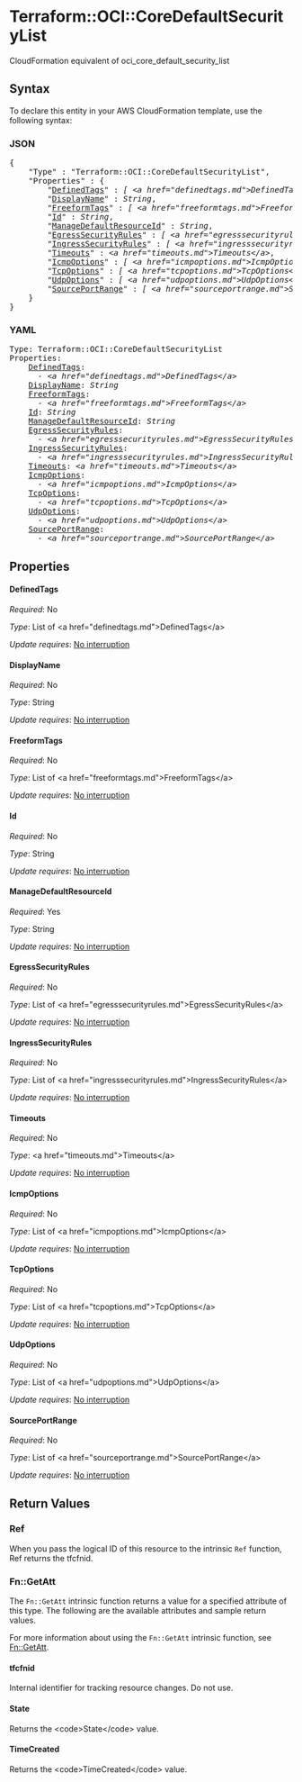 # Terraform::OCI::CoreDefaultSecurityList

CloudFormation equivalent of oci_core_default_security_list

## Syntax

To declare this entity in your AWS CloudFormation template, use the following syntax:

### JSON

<pre>
{
    "Type" : "Terraform::OCI::CoreDefaultSecurityList",
    "Properties" : {
        "<a href="#definedtags" title="DefinedTags">DefinedTags</a>" : <i>[ &lt;a href=&#34;definedtags.md&#34;&gt;DefinedTags&lt;/a&gt;, ... ]</i>,
        "<a href="#displayname" title="DisplayName">DisplayName</a>" : <i>String</i>,
        "<a href="#freeformtags" title="FreeformTags">FreeformTags</a>" : <i>[ &lt;a href=&#34;freeformtags.md&#34;&gt;FreeformTags&lt;/a&gt;, ... ]</i>,
        "<a href="#id" title="Id">Id</a>" : <i>String</i>,
        "<a href="#managedefaultresourceid" title="ManageDefaultResourceId">ManageDefaultResourceId</a>" : <i>String</i>,
        "<a href="#egresssecurityrules" title="EgressSecurityRules">EgressSecurityRules</a>" : <i>[ &lt;a href=&#34;egresssecurityrules.md&#34;&gt;EgressSecurityRules&lt;/a&gt;, ... ]</i>,
        "<a href="#ingresssecurityrules" title="IngressSecurityRules">IngressSecurityRules</a>" : <i>[ &lt;a href=&#34;ingresssecurityrules.md&#34;&gt;IngressSecurityRules&lt;/a&gt;, ... ]</i>,
        "<a href="#timeouts" title="Timeouts">Timeouts</a>" : <i>&lt;a href=&#34;timeouts.md&#34;&gt;Timeouts&lt;/a&gt;</i>,
        "<a href="#icmpoptions" title="IcmpOptions">IcmpOptions</a>" : <i>[ &lt;a href=&#34;icmpoptions.md&#34;&gt;IcmpOptions&lt;/a&gt;, ... ]</i>,
        "<a href="#tcpoptions" title="TcpOptions">TcpOptions</a>" : <i>[ &lt;a href=&#34;tcpoptions.md&#34;&gt;TcpOptions&lt;/a&gt;, ... ]</i>,
        "<a href="#udpoptions" title="UdpOptions">UdpOptions</a>" : <i>[ &lt;a href=&#34;udpoptions.md&#34;&gt;UdpOptions&lt;/a&gt;, ... ]</i>,
        "<a href="#sourceportrange" title="SourcePortRange">SourcePortRange</a>" : <i>[ &lt;a href=&#34;sourceportrange.md&#34;&gt;SourcePortRange&lt;/a&gt;, ... ]</i>
    }
}
</pre>

### YAML

<pre>
Type: Terraform::OCI::CoreDefaultSecurityList
Properties:
    <a href="#definedtags" title="DefinedTags">DefinedTags</a>: <i>
      - &lt;a href=&#34;definedtags.md&#34;&gt;DefinedTags&lt;/a&gt;</i>
    <a href="#displayname" title="DisplayName">DisplayName</a>: <i>String</i>
    <a href="#freeformtags" title="FreeformTags">FreeformTags</a>: <i>
      - &lt;a href=&#34;freeformtags.md&#34;&gt;FreeformTags&lt;/a&gt;</i>
    <a href="#id" title="Id">Id</a>: <i>String</i>
    <a href="#managedefaultresourceid" title="ManageDefaultResourceId">ManageDefaultResourceId</a>: <i>String</i>
    <a href="#egresssecurityrules" title="EgressSecurityRules">EgressSecurityRules</a>: <i>
      - &lt;a href=&#34;egresssecurityrules.md&#34;&gt;EgressSecurityRules&lt;/a&gt;</i>
    <a href="#ingresssecurityrules" title="IngressSecurityRules">IngressSecurityRules</a>: <i>
      - &lt;a href=&#34;ingresssecurityrules.md&#34;&gt;IngressSecurityRules&lt;/a&gt;</i>
    <a href="#timeouts" title="Timeouts">Timeouts</a>: <i>&lt;a href=&#34;timeouts.md&#34;&gt;Timeouts&lt;/a&gt;</i>
    <a href="#icmpoptions" title="IcmpOptions">IcmpOptions</a>: <i>
      - &lt;a href=&#34;icmpoptions.md&#34;&gt;IcmpOptions&lt;/a&gt;</i>
    <a href="#tcpoptions" title="TcpOptions">TcpOptions</a>: <i>
      - &lt;a href=&#34;tcpoptions.md&#34;&gt;TcpOptions&lt;/a&gt;</i>
    <a href="#udpoptions" title="UdpOptions">UdpOptions</a>: <i>
      - &lt;a href=&#34;udpoptions.md&#34;&gt;UdpOptions&lt;/a&gt;</i>
    <a href="#sourceportrange" title="SourcePortRange">SourcePortRange</a>: <i>
      - &lt;a href=&#34;sourceportrange.md&#34;&gt;SourcePortRange&lt;/a&gt;</i>
</pre>

## Properties

#### DefinedTags

_Required_: No

_Type_: List of &lt;a href=&#34;definedtags.md&#34;&gt;DefinedTags&lt;/a&gt;

_Update requires_: [No interruption](https://docs.aws.amazon.com/AWSCloudFormation/latest/UserGuide/using-cfn-updating-stacks-update-behaviors.html#update-no-interrupt)

#### DisplayName

_Required_: No

_Type_: String

_Update requires_: [No interruption](https://docs.aws.amazon.com/AWSCloudFormation/latest/UserGuide/using-cfn-updating-stacks-update-behaviors.html#update-no-interrupt)

#### FreeformTags

_Required_: No

_Type_: List of &lt;a href=&#34;freeformtags.md&#34;&gt;FreeformTags&lt;/a&gt;

_Update requires_: [No interruption](https://docs.aws.amazon.com/AWSCloudFormation/latest/UserGuide/using-cfn-updating-stacks-update-behaviors.html#update-no-interrupt)

#### Id

_Required_: No

_Type_: String

_Update requires_: [No interruption](https://docs.aws.amazon.com/AWSCloudFormation/latest/UserGuide/using-cfn-updating-stacks-update-behaviors.html#update-no-interrupt)

#### ManageDefaultResourceId

_Required_: Yes

_Type_: String

_Update requires_: [No interruption](https://docs.aws.amazon.com/AWSCloudFormation/latest/UserGuide/using-cfn-updating-stacks-update-behaviors.html#update-no-interrupt)

#### EgressSecurityRules

_Required_: No

_Type_: List of &lt;a href=&#34;egresssecurityrules.md&#34;&gt;EgressSecurityRules&lt;/a&gt;

_Update requires_: [No interruption](https://docs.aws.amazon.com/AWSCloudFormation/latest/UserGuide/using-cfn-updating-stacks-update-behaviors.html#update-no-interrupt)

#### IngressSecurityRules

_Required_: No

_Type_: List of &lt;a href=&#34;ingresssecurityrules.md&#34;&gt;IngressSecurityRules&lt;/a&gt;

_Update requires_: [No interruption](https://docs.aws.amazon.com/AWSCloudFormation/latest/UserGuide/using-cfn-updating-stacks-update-behaviors.html#update-no-interrupt)

#### Timeouts

_Required_: No

_Type_: &lt;a href=&#34;timeouts.md&#34;&gt;Timeouts&lt;/a&gt;

_Update requires_: [No interruption](https://docs.aws.amazon.com/AWSCloudFormation/latest/UserGuide/using-cfn-updating-stacks-update-behaviors.html#update-no-interrupt)

#### IcmpOptions

_Required_: No

_Type_: List of &lt;a href=&#34;icmpoptions.md&#34;&gt;IcmpOptions&lt;/a&gt;

_Update requires_: [No interruption](https://docs.aws.amazon.com/AWSCloudFormation/latest/UserGuide/using-cfn-updating-stacks-update-behaviors.html#update-no-interrupt)

#### TcpOptions

_Required_: No

_Type_: List of &lt;a href=&#34;tcpoptions.md&#34;&gt;TcpOptions&lt;/a&gt;

_Update requires_: [No interruption](https://docs.aws.amazon.com/AWSCloudFormation/latest/UserGuide/using-cfn-updating-stacks-update-behaviors.html#update-no-interrupt)

#### UdpOptions

_Required_: No

_Type_: List of &lt;a href=&#34;udpoptions.md&#34;&gt;UdpOptions&lt;/a&gt;

_Update requires_: [No interruption](https://docs.aws.amazon.com/AWSCloudFormation/latest/UserGuide/using-cfn-updating-stacks-update-behaviors.html#update-no-interrupt)

#### SourcePortRange

_Required_: No

_Type_: List of &lt;a href=&#34;sourceportrange.md&#34;&gt;SourcePortRange&lt;/a&gt;

_Update requires_: [No interruption](https://docs.aws.amazon.com/AWSCloudFormation/latest/UserGuide/using-cfn-updating-stacks-update-behaviors.html#update-no-interrupt)

## Return Values

### Ref

When you pass the logical ID of this resource to the intrinsic `Ref` function, Ref returns the tfcfnid.

### Fn::GetAtt

The `Fn::GetAtt` intrinsic function returns a value for a specified attribute of this type. The following are the available attributes and sample return values.

For more information about using the `Fn::GetAtt` intrinsic function, see [Fn::GetAtt](https://docs.aws.amazon.com/AWSCloudFormation/latest/UserGuide/intrinsic-function-reference-getatt.html).

#### tfcfnid

Internal identifier for tracking resource changes. Do not use.

#### State

Returns the &lt;code&gt;State&lt;/code&gt; value.

#### TimeCreated

Returns the &lt;code&gt;TimeCreated&lt;/code&gt; value.

